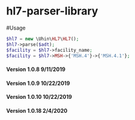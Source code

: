 # hl7-parser-library

#Usage

```php
$hl7 = new \Uhin\HL7\HL7();
$hl7->parse($adt);
$facility = $hl7->facility_name;
$facility = $hl7->MSH->{'MSH.4'}->{'MSH.4.1'};  
```

#### Version 1.0.8 9/11/2019
#### Version 1.0.9 10/22/2019
#### Version 1.0.10 10/22/2019
#### Version 1.0.18 2/4/2020
